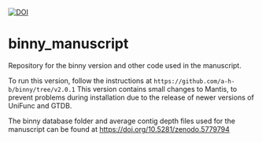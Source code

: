 [![DOI](https://zenodo.org/badge/DOI/10.5281/zenodo.5779794.svg)](https://doi.org/10.5281/zenodo.5779794)

# binny_manuscript
Repository for the binny version and other code used in the manuscript.

To run this version, follow the instructions at `https://github.com/a-h-b/binny/tree/v2.0.1`
This version contains small changes to Mantis, to prevent problems during installation due to the release of newer versions of UniFunc and GTDB.

The binny database folder and average contig depth files used for the manuscript can be found at https://doi.org/10.5281/zenodo.5779794
